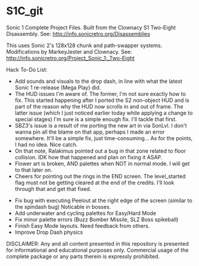 S1C_git
============

Sonic 1 Complete Project Files. Built from the Clownacy S1 Two-Eight Disassembly.
See: http://info.sonicretro.org/Disassemblies

This uses Sonic 2's 128x128 chunk and path-swapper systems. Modifications by MarkeyJester and Clownacy.
See: http://info.sonicretro.org/Project_Sonic_1:_Two-Eight

Hack To-Do List:

- Add sounds and visuals to the drop dash, in line with what the latest Sonic 1 re-release (Mega Play) did.
- The HUD issues I'm aware of. The former, I'm not sure exactly how to fix. This started happening after I ported the S2 non-object HUD and is part of the reason why the HUD now scrolls in and out of frame. The latter issue (which I just noticed earlier today while applying a change to special stages) I'm sure is a simple enough fix. I'll tackle that first.
- SBZ3's issue is a result of me porting the new art in via SonLvl. I don't wanna pin all the blame on that app, perhaps I made an error somewhere. It'll be a simple fix, just time-consuming... As for the points, I had no idea. Nice catch.
- On that note, Ralakimus pointed out a bug in that zone related to floor collision. IDK how that happened and plan on fixing it ASAP.
- Flower art is broken, AND palettes when NOT in normal mode. I will get to that later on.
- Cheers for pointing out the rings in the END screen. The level_started flag must not be getting cleared at the end of the credits. I'll look through that and get that fixed.

* Fix bug with executing Peelout at the right edge of the screen (similar to the spindash bug)
	Noticable in bosses.
* Add underwater and cycling palettes for Easy/Hard Mode
* Fix minor palette errors (Buzz Bomber Missile, SLZ Boss spikeball)
* Finish Easy Mode layouts. Need feedback from others.
* Improve Drop Dash physics

DISCLAIMER:
Any and all content presented in this repository is presented for informational and educational purposes only.
Commercial usage of the complete package or any parts therein is expressly prohibited.
